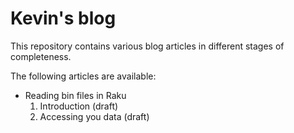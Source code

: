 # Kevin's blog
This repository contains various blog articles in different stages of completeness.

The following articles are available:

* Reading bin files in Raku
  1. Introduction (draft)
  2. Accessing you data (draft)

